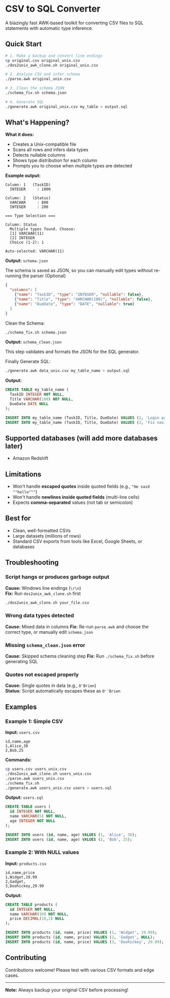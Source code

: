 # CSV to SQL Converter

A blazingly fast AWK-based toolkit for converting CSV files to SQL statements with automatic type inference.

## Quick Start

```bash
# 1. Make a backup and convert line endings
cp original.csv original_unix.csv
./dos2unix_awk_clone.sh original_unix.csv

# 2. Analyze CSV and infer schema
./parse.awk original_unix.csv

# 3. Clean the schema JSON
./schema_fix.sh schema.json

# 4. Generate SQL
./generate.awk original_unix.csv my_table > output.sql
```

## What's Happening?

**What it does:**
- Creates a Unix-compatible file
- Scans all rows and infers data types
- Detects nullable columns
- Shows type distribution for each column
- Prompts you to choose when multiple types are detected

**Example output:**
```
Column: 1 	(TaskID)
  INTEGER     : 1000

Column: 2 	(Status)
  VARCHAR     : 800
  INTEGER     : 200

=== Type Selection ===

Column: Status
  Multiple types found. Choose:
  [1] VARCHAR(11)
  [2] INTEGER
  Choice (1-2): 1

Auto-selected: VARCHAR(11)
```

**Output:** `schema.json`

The schema is saved as JSON, so you can manually edit types without re-running the parser (Optional)

```json
{
  "columns": [
    {"name": "TaskID", "type": "INTEGER", "nullable": false},
    {"name": "Title", "type": "VARCHAR(100)", "nullable": false},
    {"name": "DueDate", "type": "DATE", "nullable": true}
  ]
}
```

Clean the Schema:

```bash
./schema_fix.sh schema.json
```

**Output:** `schema_clean.json`

This step validates and formats the JSON for the SQL generator.

Finally Generate SQL:

```bash
./generate.awk data_unix.csv my_table_name > output.sql
```

**Output:**
```sql
CREATE TABLE my_table_name (
  TaskID INTEGER NOT NULL,
  Title VARCHAR(100) NOT NULL,
  DueDate DATE NULL
);

INSERT INTO my_table_name (TaskID, Title, DueDate) VALUES (1, 'Login page redesign', '2024-02-01');
INSERT INTO my_table_name (TaskID, Title, DueDate) VALUES (2, 'Fix navigation bug', NULL);
```

## Supported databases (will add more databases later)

- Amazon Redshift

## Limitations

- Won't handle **escaped quotes** inside quoted fields (e.g., `"He said ""hello"""`)
- Won't handle **newlines inside quoted fields** (multi-line cells)
- Expects **comma-separated** values (not tab or semicolon)

## Best for

- Clean, well-formatted CSVs
- Large datasets (millions of rows)
- Standard CSV exports from tools like Excel, Google Sheets, or databases

## Troubleshooting

### Script hangs or produces garbage output

**Cause:** Windows line endings (`\r\n`)  
**Fix:** Run `dos2unix_awk_clone.sh` first

```bash
./dos2unix_awk_clone.sh your_file.csv
```

### Wrong data types detected

**Cause:** Mixed data in columns
**Fix:** Re-run `parse.awk` and choose the correct type, or manually edit `schema.json`

### Missing `schema_clean.json` error

**Cause:** Skipped schema cleaning step
**Fix:** Run `./schema_fix.sh` before generating SQL

### Quotes not escaped properly

**Cause:** Single quotes in data (e.g., `O'Brien`)  
**Status:** Script automatically escapes these as `O''Brien`

## Examples

### Example 1: Simple CSV

**Input:** `users.csv`
```csv
id,name,age
1,Alice,30
2,Bob,25
```

**Commands:**
```bash
cp users.csv users_unix.csv
./dos2unix_awk_clone.sh users_unix.csv
./parse.awk users_unix.csv
./schema_fix.sh
./generate.awk users_unix.csv users > users.sql
```

**Output:** `users.sql`
```sql
CREATE TABLE users (
  id INTEGER NOT NULL,
  name VARCHAR(5) NOT NULL,
  age INTEGER NOT NULL
);

INSERT INTO users (id, name, age) VALUES (1, 'Alice', 30);
INSERT INTO users (id, name, age) VALUES (2, 'Bob', 25);
```

### Example 2: With NULL values

**Input:** `products.csv`
```csv
id,name,price
1,Widget,19.99
2,Gadget,
3,Doohickey,29.99
```

**Output:**
```sql
CREATE TABLE products (
  id INTEGER NOT NULL,
  name VARCHAR(10) NOT NULL,
  price DECIMAL(10,2) NULL
);

INSERT INTO products (id, name, price) VALUES (1, 'Widget', 19.99);
INSERT INTO products (id, name, price) VALUES (2, 'Gadget', NULL);
INSERT INTO products (id, name, price) VALUES (3, 'Doohickey', 29.99);
```

## Contributing

Contributions welcome! Please test with various CSV formats and edge cases.

---

**Note:** Always backup your original CSV before processing!
